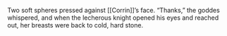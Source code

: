 Two soft spheres pressed against [[Corrin]]’s face. “Thanks,” the goddes whispered, and when the lecherous knight opened his eyes and reached out, her breasts were back to cold, hard stone.